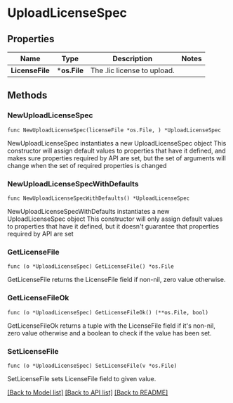 # UploadLicenseSpec

## Properties

Name | Type | Description | Notes
------------ | ------------- | ------------- | -------------
**LicenseFile** | ***os.File** | The .lic license to upload. | 

## Methods

### NewUploadLicenseSpec

`func NewUploadLicenseSpec(licenseFile *os.File, ) *UploadLicenseSpec`

NewUploadLicenseSpec instantiates a new UploadLicenseSpec object
This constructor will assign default values to properties that have it defined,
and makes sure properties required by API are set, but the set of arguments
will change when the set of required properties is changed

### NewUploadLicenseSpecWithDefaults

`func NewUploadLicenseSpecWithDefaults() *UploadLicenseSpec`

NewUploadLicenseSpecWithDefaults instantiates a new UploadLicenseSpec object
This constructor will only assign default values to properties that have it defined,
but it doesn't guarantee that properties required by API are set

### GetLicenseFile

`func (o *UploadLicenseSpec) GetLicenseFile() *os.File`

GetLicenseFile returns the LicenseFile field if non-nil, zero value otherwise.

### GetLicenseFileOk

`func (o *UploadLicenseSpec) GetLicenseFileOk() (**os.File, bool)`

GetLicenseFileOk returns a tuple with the LicenseFile field if it's non-nil, zero value otherwise
and a boolean to check if the value has been set.

### SetLicenseFile

`func (o *UploadLicenseSpec) SetLicenseFile(v *os.File)`

SetLicenseFile sets LicenseFile field to given value.



[[Back to Model list]](../README.md#documentation-for-models) [[Back to API list]](../README.md#documentation-for-api-endpoints) [[Back to README]](../README.md)


